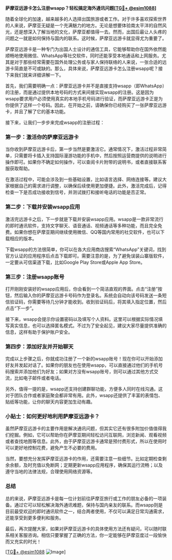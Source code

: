 **萨摩亚远游卡怎么注册wsapp？轻松搞定海外通讯问题[[TG💪+ @esim1088](https://t.me/s/esim1088)]**

随着全球化的加速，越来越多的人选择出国旅游或者工作。对于许多喜欢探索世界的人来说，萨摩亚无疑是一个充满魅力的地方。无论是想要体验南太平洋的自然风光，还是想深入了解当地的文化，萨摩亚都值得一去。然而，出国后最让人头疼的问题之一就是如何保持与国内的联系。这时候，萨摩亚远游卡就显得尤为重要了。

萨摩亚远游卡是一种专门为出国人士设计的通信工具，它能够帮助你在国外依然能顺畅地使用微信、WhatsApp等社交软件，同时还能享受本地通话和上网服务。尤其是对于那些经常需要在国外处理公务或与家人保持联络的人来说，一张合适的远游卡简直是不可或缺的。那么，具体来说，萨摩亚远游卡怎么注册wsapp呢？接下来我们就来详细讲解一下。

首先，我们需要明确一点：萨摩亚远游卡并不是直接支持wsapp（即WhatsApp）的注册，而是通过提供本地号码的方式来间接实现wsapp的注册。这是因为wsapp要求用户必须使用真实的本地手机号码进行验证，而萨摩亚远游卡正是为你提供了这样一个号码。因此，在开始之前，请确保你已经购买了一张萨摩亚远游卡，并且了解了它的基本功能。

接下来，让我们一步步来完成wsapp的注册过程：

### 第一步：激活你的萨摩亚远游卡

当你收到萨摩亚远游卡后，第一步当然是要激活它。通常情况下，激活过程非常简单，只需要将卡插入支持国际漫游功能的手机中，然后按照运营商提供的说明进行操作即可。如果你不确定如何操作，可以查阅卡片附带的说明书，或者直接联系客服获取帮助。

在激活过程中，可能会涉及到一些基础设置，比如语言选择、网络连接等。建议大家根据自己的需求进行调整，以确保后续使用更加便捷。此外，激活完成后，记得检查一下是否成功接收到信号，并测试拨打和接听电话的功能是否正常。

### 第二步：下载并安装wsapp应用

激活完远游卡之后，下一步就是下载并安装wsapp应用。wsapp是一款非常流行的即时通讯软件，支持文字聊天、语音通话、视频通话等多种功能，而且完全免费。如果你想在萨摩亚期间继续使用微信、QQ等国内常用的社交软件，也可以下载相应的版本。

下载wsapp的方法很简单，你可以在各大应用商店搜索“WhatsApp”关键词，找到官方认证的应用程序后点击下载即可。需要注意的是，为了避免误装山寨版软件，一定要从可信渠道下载，比如Google Play Store或Apple App Store。

### 第三步：注册wsapp账号

打开刚刚安装好的wsapp应用后，你会看到一个简洁直观的界面。点击“注册”按钮，然后输入你的萨摩亚远游卡号码作为登录名。系统会自动向该号码发送一条短信验证码，你需要等待几分钟才能收到。收到验证码后，将其填入指定位置，然后点击“下一步”。

接下来，wsapp会提示你设置密码以及填写个人资料。这里可以根据实际情况填写真实信息，也可以选择匿名模式。不过为了安全起见，建议大家尽量提供准确的信息，这样有助于保护账户安全。

### 第四步：添加好友并开始聊天

完成以上步骤之后，你就成功注册了一个新的wsapp账号！现在你可以开始添加好友并发起对话了。如果你的朋友也在使用wsapp，可以直接通过他们的手机号码搜索并添加他们为好友；如果对方没有wsapp账号，则可以通过其他方式交流，比如电子邮件或者电话。

另外，值得一提的是，wsapp还支持创建群聊功能，方便多人同时在线沟通。这对于团队合作或者家庭聚会都非常有用。此外，wsapp还提供了丰富的表情包、贴纸等功能，让你的聊天内容更加生动有趣。

### 小贴士：如何更好地利用萨摩亚远游卡？

虽然萨摩亚远游卡的主要作用是解决通讯问题，但其实它还有很多附加价值值得我们挖掘。例如，它可以帮助你在萨摩亚期间轻松访问互联网，浏览新闻、观看视频或者查找地图等信息。此外，由于萨摩亚远游卡通常是预付费形式，所以在使用时可以更好地控制花费，避免产生不必要的费用。

当然，要想充分发挥萨摩亚远游卡的作用，还需要注意一些细节。比如定期检查剩余余额，及时充值以免断网；定期更新wsapp应用程序，确保其运行流畅；以及遵守当地的法律法规，合理使用网络资源等。

### 总结

总的来说，萨摩亚远游卡是每一位计划前往萨摩亚旅行或工作的朋友必备的一项装备。通过它可以轻松解决海外通讯难题，保持与国内亲友的联系。而wsapp则是目前最受欢迎的即时通讯软件之一，结合两者使用，不仅可以满足日常沟通需求，还能享受到更多便利和服务。

最后，再次提醒大家，如果对萨摩亚远游卡的具体使用方法还有疑问，可以随时联系相关客服咨询。相信只要掌握了正确的方法，你一定能够在萨摩亚度过一段愉快而又充实的时光！

[[TG💪+ @esim1088](https://t.me/s/esim1088) ![Image](https://i.postimg.cc/4NQfJmqS/Snipaste-2025-05-13-00-14-12.png)]